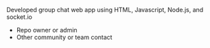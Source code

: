Developed group chat web app using HTML, Javascript, Node.js, and socket.io

* Repo owner or admin
* Other community or team contact